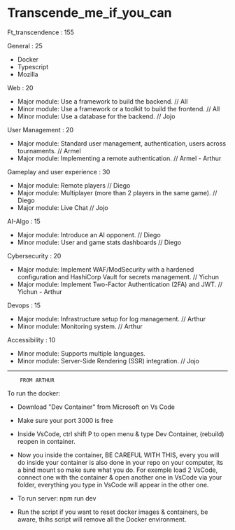# Transcende_me_if_you_can
Ft_transcendence : 155

General : 25
- Docker
- Typescript
- Mozilla

Web : 20
- Major module: Use a framework to build the backend. // All
- Minor module: Use a framework or a toolkit to build the frontend. // All
- Minor module: Use a database for the backend. // Jojo

User Management : 20
- Major module: Standard user management, authentication, users across tournaments. // Armel
- Major module: Implementing a remote authentication. // Armel - Arthur

Gameplay and user experience : 30
- Major module: Remote players // Diego
- Major module: Multiplayer (more than 2 players in the same game). // Diego
- Major module: Live Chat // Jojo

AI-Algo : 15
- Major module: Introduce an AI opponent. // Diego
- Minor module: User and game stats dashboards // Diego

Cybersecurity : 20
- Major module: Implement WAF/ModSecurity with a hardened configuration and HashiCorp Vault for secrets management. // Yichun
- Major module: Implement Two-Factor Authentication (2FA) and JWT. // Yichun - Arthur

Devops : 15
- Major module: Infrastructure setup for log management. // Arthur
- Minor module: Monitoring system. // Arthur

Accessibility : 10
- Minor module: Supports multiple languages.
- Minor module: Server-Side Rendering (SSR) integration. // Jojo


*****************************

		FROM ARTHUR

To run the docker:

- Download "Dev Container" from Microsoft on Vs Code
- Make sure your port 3000 is free
- Inside VsCode, ctrl shift P to open menu & type Dev Container, (rebuild) reopen in container.

- Now you inside the container, BE CAREFUL WITH THIS, every you will do inside your container
	is also done in your repo on your computer, its a bind mount so make sure what you do.
	For exemple load 2 VsCode, connect one with the container & open another one in VsCode via
	your folder, everything you type in VsCode will appear in the other one.

- To run server: npm run dev

- Run the script if you want to reset docker images & containers, be aware, thihs script will remove
	all the Docker environment.